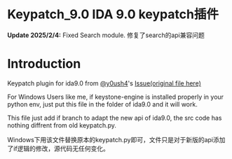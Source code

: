 # Keypatch_9.0 IDA 9.0 keypatch插件
**Update 2025/2/4:** Fixed Search module. 修复了search的api兼容问题

# Introduction
Keypatch plugin for ida9.0 from [@y0ush4](https://github.com/y0ush4)'s [Issue(original file here)](https://github.com/keystone-engine/keypatch/issues/94)

For Windows Users like me, if keystone-engine is installed properly in your python env, just put this file in the folder of ida9.0 and it will work.

This file just add if branch to adapt the new api of ida9.0, the src code has nothing diffrent from old keypatch.py.

Windows下用该文件替换原本的keypatch.py即可，文件只是对于新版的api添加了if逻辑的修改，源代码无任何变化。
